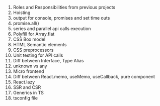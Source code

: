 1. Roles and Responsibilities from previous projects
2. Hoisting
3. output for console, promises and set time outs
4. promise.all()
5. series and parallel api calls execution
6. Polyfill for Array.flat
7. CSS Box model
8. HTML Semantic elements
9. CSS preprocessors
10. Unit testing for API calls
11. Diff between Interface, Type Alias
12. unknown vs any
13. Micro frontend
14. Diff between React.memo, useMemo, useCallback, pure component
15. React.lazy
16. SSR and CSR
17. Generics in TS
18. tsconfig file
